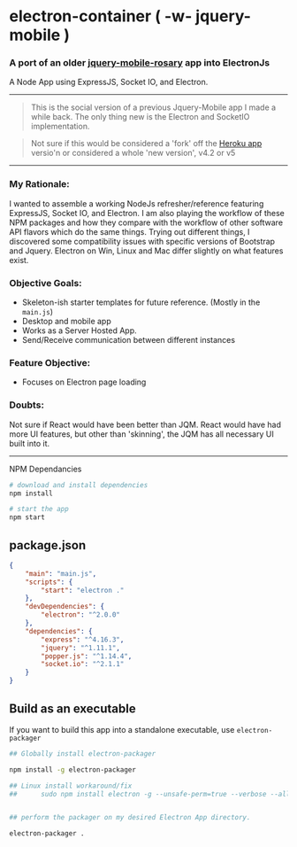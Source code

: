 # electron-container ( -w- jquery-mobile )

### A port of an older [jquery-mobile-rosary](https://github.com/mezcel/rosary-jquery-mobile) app into ElectronJs

A Node App using ExpressJS, Socket IO, and Electron.

---

> This is the social version of a previous Jquery-Mobile app I made a while back. The only thing new is the Electron and SocketIO implementation.

> Not sure if this would be considered a 'fork' off the [Heroku app](https://github.com/mezcel/heroku-joyful-mystery) versio'n or considered a whole 'new version', v4.2 or v5
---

### My Rationale:

I wanted to assemble a working NodeJs refresher/reference featuring ExpressJS, Socket IO, and Electron. I am also playing the workflow of these NPM packages and how they compare with the workflow of other software API flavors which do the same things. Trying out different things, I discovered some compatibility issues with specific versions of Bootstrap and Jquery. Electron on Win, Linux and Mac differ slightly on what features exist.

### Objective Goals:

* Skeleton-ish starter templates for future reference. (Mostly in the ```main.js```)
* Desktop and mobile app
* Works as a Server Hosted App.
* Send/Receive communication between different instances

### Feature Objective:

* Focuses on Electron page loading

### Doubts:

Not sure if React would have been better than JQM. React would have had more UI features, but other than 'skinning', the JQM has all necessary UI built into it.

---

NPM Dependancies

```sh
# download and install dependencies
npm install

# start the app
npm start
```

## package.json

```json
{
    "main": "main.js",
    "scripts": {
        "start": "electron ."
    },
    "devDependencies": {
        "electron": "^2.0.0"
    },
    "dependencies": {
        "express": "^4.16.3",
        "jquery": "^1.11.1",
        "popper.js": "^1.14.4",
        "socket.io": "^2.1.1"
    }
}
```

## Build as an executable

If you want to build this app into a standalone executable, use ```electron-packager```

```sh
## Globally install electron-packager

npm install -g electron-packager

## Linux install workaround/fix
##      sudo npm install electron -g --unsafe-perm=true --verbose --allow-root


## perform the packager on my desired Electron App directory.

electron-packager .
```

